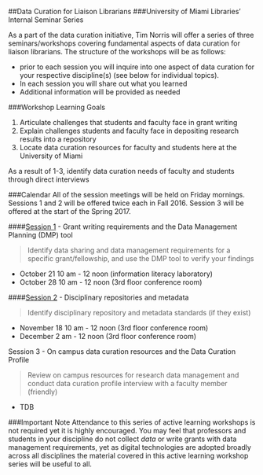 ##Data Curation for Liaison Librarians
###University of Miami Libraries’ Internal Seminar Series

As a part of the data curation initiative, Tim Norris will offer a series of three seminars/workshops covering fundamental aspects of data curation for liaison librarians. The structure of the workshops will be as follows:  
* prior to each session you will inquire into one aspect of data curation for your respective discipline(s) (see below for individual topics).  
* In each session you will share out what you learned
* Additional information will be provided as needed

###Workshop Learning Goals
1. Articulate challenges that students and faculty face in grant writing
2. Explain challenges students and faculty face in depositing research results into a repository
3. Locate data curation resources for faculty and students here at the University of Miami

As a result of 1-3, identify data curation needs of faculty and students through direct interviews 

###Calendar 
All of the session meetings will be held on Friday mornings. Sessions 1 and 2 will be offered twice each in Fall 2016. Session 3 will be offered at the start of the Spring 2017.

####[Session 1](session01.md) - Grant writing requirements and the Data Management Planning (DMP) tool
> Identify data sharing and data management requirements for a specific grant/fellowship, and use the DMP tool to verify your findings 

* October 21 10 am - 12 noon (information literacy laboratory)
* October 28 10 am - 12 noon (3rd floor conference room)

####[Session 2](session02.md) - Disciplinary repositories and metadata
> Identify disciplinary repository and metadata standards (if they exist) 

* November 18 10 am - 12 noon (3rd floor conference room)
* December 2 am - 12 noon (3rd floor conference room)

Session 3 - On campus data curation resources and the Data Curation Profile
> Review on campus resources for research data management and conduct data curation profile interview with a faculty member (friendly) 

* TDB

###Important Note
Attendance to this series of active learning workshops is not required yet it is highly encouraged. You may feel that professors and students in your discipline do not collect _data_ or write grants with data management requirements, yet as digital technologies are adopted broadly across all disciplines the material covered in this active learning workshop series will be useful to all.


